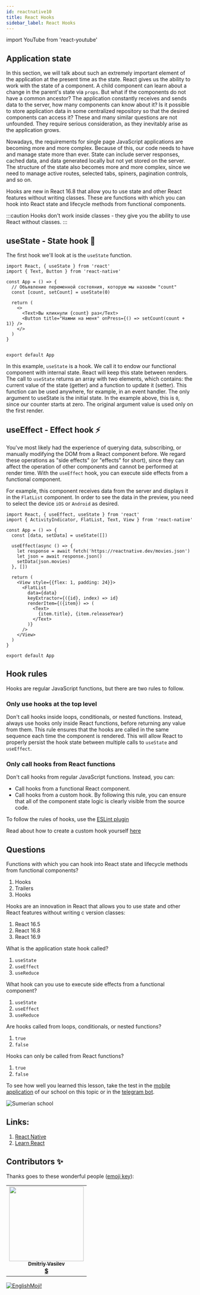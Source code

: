 ```yaml
---
id: reactnative10
title: React Hooks 
sidebar_label: React Hooks
---
```


import YouTube from 'react-youtube'

## Application state

In this section, we will talk about such an extremely important element of the application at the present time as the state. React gives us the ability to work with the state of a component. A child component can learn about a change in the parent's state via `props`. But what if the components do not have a common ancestor? The application constantly receives and sends data to the server, how many components can know about it? Is it possible to store application data in some centralized repository so that the desired components can access it? These and many similar questions are not unfounded. They require serious consideration, as they inevitably arise as the application grows.

Nowadays, the requirements for single page JavaScript applications are becoming more and more complex. Because of this, our code needs to have and manage state more than ever. State can include server responses, cached data, and data generated locally but not yet stored on the server. The structure of the state also becomes more and more complex, since we need to manage active routes, selected tabs, spiners, pagination controls, and so on.

Hooks are new in React 16.8 that allow you to use state and other React features without writing classes. These are functions with which you can hook into React state and lifecycle methods from functional components.

:::caution
Hooks don't work inside classes - they give you the ability to use React without classes.
:::

## useState - State hook 📌

The first hook we'll look at is the `useState` function.

```SnackPlayer name=index.js
import React, { useState } from 'react'
import { Text, Button } from 'react-native'

const App = () => {
  // Объявление переменной состояния, которую мы назовём "count"
  const [count, setCount] = useState(0)

  return (
    <>
      <Text>Вы кликнули {count} раз</Text>
      <Button title="Нажми на меня" onPress={() => setCount(count + 1)} />
    </>
  )
}


export default App
```

In this example, `useState` is a hook. We call it to endow our functional component with internal state. React will keep this state between renders. The call to `useState` returns an array with two elements, which contains: the current value of the state (getter) and a function to update it (setter). This function can be used anywhere, for example, in an event handler.
The only argument to useState is the initial state. In the example above, this is `0`, since our counter starts at zero. The original argument value is used only on the first render.

## useEffect - Effect hook ⚡️

You've most likely had the experience of querying data, subscribing, or manually modifying the DOM from a React component before. We regard these operations as "side effects" (or "effects" for short), since they can affect the operation of other components and cannot be performed at render time.
With the `useEffect` hook, you can execute side effects from a functional component.

For example, this component receives data from the server and displays it in the `FlatList` component. In order to see the data in the preview, you need to select the device `iOS` or `Android` as desired.

```SnackPlayer name=index.js
import React, { useEffect, useState } from 'react'
import { ActivityIndicator, FlatList, Text, View } from 'react-native'

const App = () => {
  const [data, setData] = useState([])

  useEffect(async () => {
    let response = await fetch('https://reactnative.dev/movies.json')
    let json = await response.json()
    setData(json.movies)
  }, [])

  return (
    <View style={{flex: 1, padding: 24}}>
      <FlatList
        data={data}
        keyExtractor={({id}, index) => id}
        renderItem={({item}) => (
          <Text>
            {item.title}, {item.releaseYear}
          </Text>
        )}
      />
    </View>
  )
}

export default App
```

## Hook rules

Hooks are regular JavaScript functions, but there are two rules to follow.

### Only use hooks at the top level

Don't call hooks inside loops, conditionals, or nested functions. Instead, always use hooks only inside React functions, before returning any value from them. This rule ensures that the hooks are called in the same sequence each time the component is rendered. This will allow React to properly persist the hook state between multiple calls to `useState` and `useEffect`.

### Only call hooks from React functions

Don't call hooks from regular JavaScript functions. Instead, you can:

-  Call hooks from a functional React component.
-  Call hooks from a custom hook.
  By following this rule, you can ensure that all of the component state logic is clearly visible from the source code.

To follow the rules of hooks, use the [ESLint plugin](https://ru.reactjs.org/docs/hooks-rules.html#eslint-plugin)

Read about how to create a custom hook yourself [here](https://ru.reactjs.org/docs/hooks-custom.html)

## Questions

Functions with which you can hook into React state and lifecycle methods from functional components?

1. Hooks
2. Trailers
3. Hooks

Hooks are an innovation in React that allows you to use state and other React features without writing c version classes:

1. React 16.5
2. React 16.8
3. React 16.9

What is the application state hook called?

1. `useState`
2. `useEffect`
3. `useReduce`

What hook can you use to execute side effects from a functional component?

1. `useState`
2. `useEffect`
3. `useReduce`

Are hooks called from loops, conditionals, or nested functions?

1. `true`
2. `false`

Hooks can only be called from React functions?

1. `true`
2. `false`

To see how well you learned this lesson, take the test in the [mobile application](http://onelink.to/njhc95) of our school on this topic or in the [telegram bot](https://t.me/javascriptcamp_bot).

![Sumerian school](/img/app.jpg)

## Links:
1. [React Native](https://ru.reactjs.org/docs/hooks-intro.html)
2. [Learn React](https://learn-reactjs.ru/training-project/app-state)

## Contributors ✨

Thanks goes to these wonderful people ([emoji key](https://allcontributors.org/docs/en/emoji-key)):

<table>
  <tr>
    <td align="center"><a href="https://fullstackserverless.github.io/"><img src="https://avatars0.githubusercontent.com/u/6774813?v=4?s=200" width="200px;" alt=""/><br /><sub><b>Dmitriy Vasilev</b></sub></a><br /> <a href="https://github.com/gHashTag/react-native-village/commits?author=gHashTag" title="Documentation">  💲</a></td>
  </tr>
</table>

[![EnglishMoji!](/img/logo/englishmoji.png)](https://link-to.app/xvh7Ush9kl)
